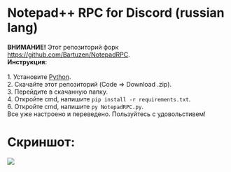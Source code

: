 # Notepad++ RPC for Discord (russian lang)
__ВНИМАНИЕ!__ Этот репозиторий форк https://github.com/Bartuzen/NotepadRPC.
<br><b>Инструкция:</b></br>
<br>1. Установите [Python](https://www.python.org/downloads).
<br>2. Скачайте этот репозиторий (Code => Download .zip).
<br>3. Перейдите в скачанную папку.
<br>4. Откройте cmd, напишите `pip install -r requirements.txt`.
<br>6. Откройте cmd, напишите `py NotepadRPC.py`.
<br>Все уже настроено и переведено. Пользуйтесь с удовольстивем!</br>
# Скриншот:
<img src="https://m4r5ha11.com/ttwm/uploads/rpc.png">



